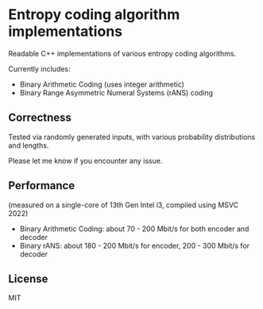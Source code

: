 # Entropy coding algorithm implementations

Readable C++ implementations of various entropy coding algorithms.

Currently includes:

* Binary Arithmetic Coding (uses integer arithmetic)
* Binary Range Asymmetric Numeral Systems (rANS) coding

## Correctness

Tested via randomly generated inputs, with various probability distributions and lengths.

Please let me know if you encounter any issue.

## Performance

(measured on a single-core of 13th Gen Intel i3, compiled using MSVC 2022)

* Binary Arithmetic Coding: about 70 - 200 Mbit/s for both encoder and decoder
* Binary rANS: about 180 - 200 Mbit/s for encoder, 200 - 300 Mbit/s for decoder

## License

MIT
